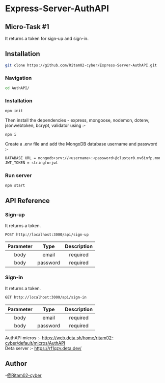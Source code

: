 # Express-Server-AuthAPI
## Micro-Task #1
It returns a token for sign-up and sign-in.

## Installation
```bash
git clone https://github.com/Ritam02-cyber/Express-Server-AuthAPI.git
```
### Navigation
```bash
cd AuthAPI/
```

### Installation
```bash
npm init
```
Then install the dependencies - express, mongoose, nodemon, dotenv, jsonwebtoken, bcrypt, validator using :-
```bash
npm i
```

Create a .env file and add the MongoDB database username and password :-
```bash
DATABASE_URL = mongodb+srv://<username>:<password>@cluster0.nv6infp.mongodb.net/test
JWT_TOKEN = stringforjwt
```

### Run server
```bash
npm start
```

## API Reference
### Sign-up
It returns a token.
```bash
POST http://localhost:3000/api/sign-up
```

| Parameter | Type | Description |
| :---: | :---: | :---:|
| body | email | required |
| body | password | required |

### Sign-in
It returns a token.
```bash
GET http://localhost:3000/api/sign-in
```

| Parameter | Type | Description |
| :---: | :---: | :---:|
| body | email | required |
| body | password | required |

AuthAPI micros :- https://web.deta.sh/home/ritam02-cyber/default/micros/AuthAPI<br>
Deta server :- https://rf1qzv.deta.dev/
## Author
-[@Ritam02-cyber](https://github.com/Ritam02-cyber)
